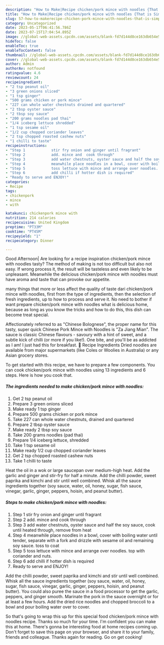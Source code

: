 ```yaml
---
description: "How to Make|Recipe chicken/pork mince with noodles {That is Simple"
title: "How to Make|Recipe chicken/pork mince with noodles {That is Simple"
slug: 57-how-to-makerecipe-chicken-pork-mince-with-noodles-that-is-simple
category: Uncategorized
date: 2023-05-17T06:41:56.786Z
date: 2023-07-15T17:04:54.895Z
image: //global-web-assets.cpcdn.com/assets/blank-fd7d144d8ce163db654e5a02c40b08a2775adb7897d16e4062681dc7e1b2800f.png
hideToc: false
enableToc: true
enableTocContent: false
thumbnail: //global-web-assets.cpcdn.com/assets/blank-fd7d144d8ce163db654e5a02c40b08a2775adb7897d16e4062681dc7e1b2800f.png
cover: //global-web-assets.cpcdn.com/assets/blank-fd7d144d8ce163db654e5a02c40b08a2775adb7897d16e4062681dc7e1b2800f.png
author: Admin
authorAv: notfound
ratingvalue: 4.6
reviewcount: 24
recipeingredient:
- "2 tsp peanut oil"
- "3 green onions sliced"
- "1 tsp ginger"
- "500 grams chicken or pork mince"
- "227 can whole water chestnuts drained and quartered"
- "2 tbsp oyster sauce"
- "2 tbsp soy sauce"
- "200 grams noodles pad thai"
- "1/4 iceberg lettuce shredded"
- "1 tsp sesame oil"
- "1/2 cup chopped coriander leaves"
- "2 tsp chopped roasted cashew nuts"
- "1 chilli to taste"
recipeinstructions:
- "Step 1            stir fry onion and ginger until fragrant"
- "Step 2            add. mince and  cook through"
- "Step 3            add water chestnuts, oyster sauce and half the soy sauce, cook until heated through, remove from heat"
- "Step 4            meanwhile place noodles in a bowl, cover with boiling water until tender, separate with a fork and drizzle with sesame oil and remaining soy sauce. toss to coat"
- "Step 5            toss lettuce with mince and arrange over noodles. top with coriander and nuts."
- "Step 6            add chilli if hotter dish is required"
- "Ready to serve and ENJOY!"
categories:
- Recipe
tags:
- chickenpork
- mince
- with

katakunci: chickenpork mince with 
nutrition: 214 calories
recipecuisine: United Kingdom
preptime: "PT33M"
cooktime: "PT45M"
recipeyield: "1"
recipecategory: Dinner

---
```



Good Afternoon| Are looking for a recipe inspiration chicken/pork mince with noodles tasty? The method of making is not too difficult but also not easy. If wrong process it, the result will be tasteless and even likely to be unpleasant. Meanwhile the delicious chicken/pork mince with noodles must have aroma and taste that can provoke our appetite.






many things that more or less affect the quality of taste dari chicken/pork mince with noodles, first from the type of ingredients, then the selection of fresh ingredients, up to how to process and serve it. No need to bother if want prepare chicken/pork mince with noodles what is delicious home, because as long as you know the tricks and how to do this, this dish can become treat special.


Affectionately referred to as &#34;Chinese Bolognese&#34;, the proper name for this tasty, super quick Chinese Pork Mince with Noodles is &#34;Za Jiang Mian&#34;. The sauce is classic Chinese flavours - savoury with a hint of sweet, and a subtle kick of chilli (or more if you like!). One bite, and you&#39;ll be as addicted as I am! I just had this for breakfast. 📖 Recipe Ingredients Dried noodles are available from major supermarkets (like Coles or Woolies in Australia) or any Asian grocery stores.


To get started with this recipe, we have to prepare a few components. You can cook chicken/pork mince with noodles using 13 ingredients and 6 steps. Here is how you cook that.

<!--inarticleads1-->

##### The ingredients needed to make chicken/pork mince with noodles:

1. Get 2 tsp peanut oil
1. Prepare 3 green onions sliced
1. Make ready 1 tsp ginger
1. Prepare 500 grams chicken or pork mince
1. Take 227 can whole water chestnuts, drained and quartered
1. Prepare 2 tbsp oyster sauce
1. Make ready 2 tbsp soy sauce
1. Take 200 grams noodles (pad thai)
1. Prepare 1/4 iceberg lettuce, shredded
1. Take 1 tsp sesame oil
1. Make ready 1/2 cup chopped coriander leaves
1. Get 2 tsp chopped roasted cashew nuts
1. Take 1 chilli to taste


Heat the oil in a wok or large saucepan over medium-high heat. Add the garlic and ginger and stir-fry for half a minute. Add the chilli powder, sweet paprika and kimchi and stir until well combined. Whisk all the sauce ingredients together (soy sauce, water, oil, honey, sugar, fish sauce, vinegar, garlic, ginger, peppers, hoisin, and peanut butter). 

<!--inarticleads2-->

##### Steps to make chicken/pork mince with noodles:

1. Step 1            stir fry onion and ginger until fragrant
1. Step 2            add. mince and  cook through
1. Step 3            add water chestnuts, oyster sauce and half the soy sauce, cook until heated through, remove from heat
1. Step 4            meanwhile place noodles in a bowl, cover with boiling water until tender, separate with a fork and drizzle with sesame oil and remaining soy sauce. toss to coat
1. Step 5            toss lettuce with mince and arrange over noodles. top with coriander and nuts.
1. Step 6            add chilli if hotter dish is required
1. Ready to serve and ENJOY!

Add the chilli powder, sweet paprika and kimchi and stir until well combined. Whisk all the sauce ingredients together (soy sauce, water, oil, honey, sugar, fish sauce, vinegar, garlic, ginger, peppers, hoisin, and peanut butter). You could also puree the sauce in a food processor to get the garlic, peppers, and ginger smooth. Marinate the pork in the sauce overnight or for at least a few hours. Add the dried rice noodles and chopped broccoli to a bowl and pour boiling water over to cover. 

So that's going to wrap this up for this special food chicken/pork mince with noodles recipe. Thanks so much for your time. I'm confident you can make this at home. There's gonna be interesting food at home recipes coming up. Don't forget to save this page on your browser, and share it to your family, friends and colleague. Thanks again for reading. Go on get cooking!
